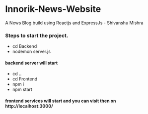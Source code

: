 # Innorik-News-Website
 A News Blog build using Reactjs and ExpressJs - Shivanshu Mishra

### Steps to start the project.
- cd Backend
- nodemon server.js
#### backend server will start
- cd ..
- cd Frontend
- npm i
- npm start
#### frontend services will start and you can visit then on http://localhost:3000/



